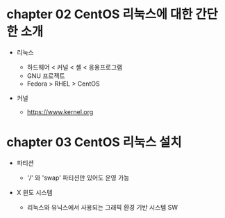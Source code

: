 # chapter 02 CentOS 리눅스에 대한 간단한 소개
* 리눅스
  - 하드웨어 < 커널 < 셸 < 응용프로그램
  - GNU 프로젝트
  - Fedora > RHEL > CentOS
  
* 커널
  - https://www.kernel.org

# chapter 03 CentOS 리눅스 설치
* 파티션
  - '/' 와 'swap' 파티션만 있어도 운영 가능

* X 윈도 시스템
  - 리눅스와 유닉스에서 사용되는 그래픽 환경 기반 시스템 SW
